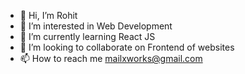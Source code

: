 - 👋 Hi, I’m Rohit
- 👀 I’m interested in Web Development
- 🌱 I’m currently learning React JS
- 💞️ I’m looking to collaborate on Frontend of websites
- 📫 How to reach me mailxworks@gmail.com

<!---
pub-gi/pub-gi is a ✨ special ✨ repository because its `README.md` (this file) appears on your GitHub profile.
You can click the Preview link to take a look at your changes.
--->
